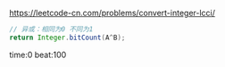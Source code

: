 
<https://leetcode-cn.com/problems/convert-integer-lcci/>

```java
// 异或：相同为0 不同为1
return Integer.bitCount(A^B);
```

time:0 beat:100

